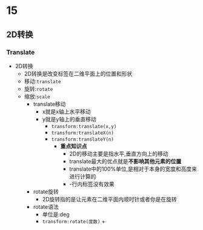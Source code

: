 # 15
## 2D转换
### Translate
+ 2D转换
    + 2D转换是改变标签在二维平面上的位置和形状
    + 移动:`translate`
    + 旋转:`rotate`
    + 缩放:`scale`
        + translate移动
            + x就是x轴上水平移动
            + y就是y轴上的垂直移动
                + `transform:translate(x,y)`
                + `transform:translateX(n)`
                + `transform:translateY(n)`
                    + **重点知识点**
                        + 2D的移动主要是指水平,垂直方向上的移动
                        + translate最大的优点就是**不影响其他元素的位置**
                        + translate中的100%单位,是相对于本身的宽度和高度来进行计算的
                        + -行内标签没有效果
        + rotate旋转
            + 2D旋转指的是让元素在二维平面内顺时针或者你是在旋转
        + rotate语法
            + 单位是:deg
            + `transform:rotate(度数)`
                + 
